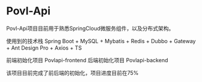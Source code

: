 # Povl-Api
Povl-Api项目目前用于熟悉SpringCloud微服务组件，以及分布式架构。 

使用到的技术栈
Spring Boot + MySQL + Mybatis + Redis + Dubbo + Gateway + Ant Design Pro + Axios + TS  

前端初始化项目
Povlapi-frontend
后端初始化项目 
Povlapi-backend

该项目目前完成了前后端的初始化，项目进度目前在75%


